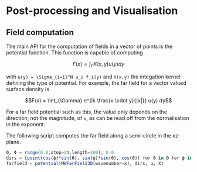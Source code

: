 # Post-processing and Visualisation

## Field computation

The main API for the computation of fields in a vector of points is the potential function. This function is capable of computing

```math
F(x) = \int_{\Gamma} K(x,y) u(y) dy
```

with ``u(y) = \Sigma_{i=1}^N u_i f_i(y)`` and ``K(x,y)`` the integation kernel defining the type of potential. For example, the far field for a vector valued surface density is

```math
F(x) = \int_{\Gamma} e^{ik \frac{x \cdot y}{|x|}} u(y) dy
```

For a far field potential such as this, the value only depends on the direction, not the magnitude, of ``x``, as can be read off from the normalisation in the exponent.

The following script computes the far field along a semi-circle in the xz-plane.

```julia
Θ, Φ = range(0.0,stop=2π,length=100), 0.0
dirs = [point(cos(ϕ)*sin(θ), sin(ϕ)*sin(θ), cos(θ)) for θ in Θ for ϕ in Φ]
farfield = potential(MWFarField3D(wavenumber=κ), dirs, u, X)
```

